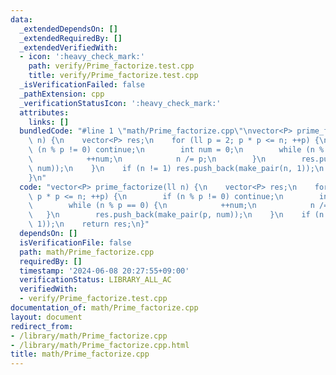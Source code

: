 ```yaml
---
data:
  _extendedDependsOn: []
  _extendedRequiredBy: []
  _extendedVerifiedWith:
  - icon: ':heavy_check_mark:'
    path: verify/Prime_factorize.test.cpp
    title: verify/Prime_factorize.test.cpp
  _isVerificationFailed: false
  _pathExtension: cpp
  _verificationStatusIcon: ':heavy_check_mark:'
  attributes:
    links: []
  bundledCode: "#line 1 \"math/Prime_factorize.cpp\"\nvector<P> prime_factorize(ll\
    \ n) {\n    vector<P> res;\n    for (ll p = 2; p * p <= n; ++p) {\n        if\
    \ (n % p != 0) continue;\n        int num = 0;\n        while (n % p == 0) {\n\
    \            ++num;\n            n /= p;\n        }\n        res.push_back(make_pair(p,\
    \ num));\n    }\n    if (n != 1) res.push_back(make_pair(n, 1));\n    return res;\n\
    }\n"
  code: "vector<P> prime_factorize(ll n) {\n    vector<P> res;\n    for (ll p = 2;\
    \ p * p <= n; ++p) {\n        if (n % p != 0) continue;\n        int num = 0;\n\
    \        while (n % p == 0) {\n            ++num;\n            n /= p;\n     \
    \   }\n        res.push_back(make_pair(p, num));\n    }\n    if (n != 1) res.push_back(make_pair(n,\
    \ 1));\n    return res;\n}"
  dependsOn: []
  isVerificationFile: false
  path: math/Prime_factorize.cpp
  requiredBy: []
  timestamp: '2024-06-08 20:27:55+09:00'
  verificationStatus: LIBRARY_ALL_AC
  verifiedWith:
  - verify/Prime_factorize.test.cpp
documentation_of: math/Prime_factorize.cpp
layout: document
redirect_from:
- /library/math/Prime_factorize.cpp
- /library/math/Prime_factorize.cpp.html
title: math/Prime_factorize.cpp
---
```

